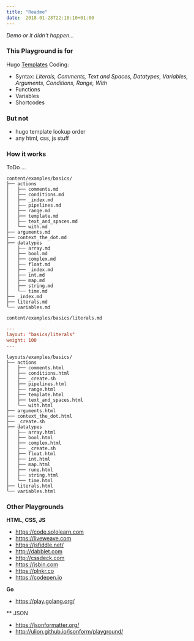 ```yaml
---
title: "Readme"
date:  2018-01-28T22:18:10+01:00
---
```


*Demo or it didn't happen...*

### This Playground is for

Hugo [Templates](https://gohugo.io/templates/) Coding:

* Syntax: *Literals, Comments, Text and Spaces, Datatypes, Variables,
  Arguments, Conditions, Range, With*
* Functions
* Variables
* Shortcodes

### But not

* hugo template lookup order
* any html, css, js stuff

### How it works

ToDo ...

```
content/examples/basics/
├── actions
│   ├── comments.md
│   ├── conditions.md
│   ├── _index.md
│   ├── pipelines.md
│   ├── range.md
│   ├── template.md
│   ├── text_and_spaces.md
│   └── with.md
├── arguments.md
├── context_the_dot.md
├── datatypes
│   ├── array.md
│   ├── bool.md
│   ├── complex.md
│   ├── float.md
│   ├── _index.md
│   ├── int.md
│   ├── map.md
│   ├── string.md
│   └── time.md
├── _index.md
├── literals.md
└── variables.md
```

`content/examples/basics/literals.md`
```toml
---
layout: "basics/literals"
weight: 100
---
```


```
layouts/examples/basics/
├── actions
│   ├── comments.html
│   ├── conditions.html
│   ├── _create.sh
│   ├── pipelines.html
│   ├── range.html
│   ├── template.html
│   ├── text_and_spaces.html
│   └── with.html
├── arguments.html
├── context_the_dot.html
├── _create.sh
├── datatypes
│   ├── array.html
│   ├── bool.html
│   ├── complex.html
│   ├── _create.sh
│   ├── float.html
│   ├── int.html
│   ├── map.html
│   ├── rune.html
│   ├── string.html
│   └── time.html
├── literals.html
└── variables.html
```


### Other Playgrounds

**HTML, CSS, JS**

  * https://code.sololearn.com
  * https://liveweave.com
  * https://jsfiddle.net/
  * http://dabblet.com
  * http://cssdeck.com
  * https://jsbin.com
  * https://plnkr.co
  * https://codepen.io

**Go**

  * https://play.golang.org/

** JSON

   * https://jsonformatter.org/
   * http://ulion.github.io/jsonform/playground/

